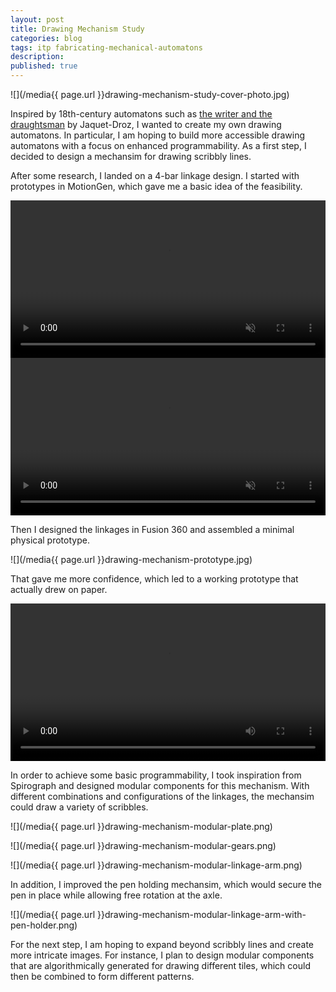 ```yaml
---
layout: post
title: Drawing Mechanism Study
categories: blog
tags: itp fabricating-mechanical-automatons
description:
published: true
---
```


![](/media{{ page.url }}drawing-mechanism-study-cover-photo.jpg)

Inspired by 18th-century automatons such as [the writer and the draughtsman](https://en.wikipedia.org/wiki/Jaquet-Droz_automata) by Jaquet-Droz, I wanted to create my own drawing automatons. In particular, I am hoping to build more accessible drawing automatons with a focus on enhanced programmability. As a first step, I decided to design a mechansim for drawing scribbly lines.

<!--more-->

After some research, I landed on a 4-bar linkage design. I started with prototypes in MotionGen, which gave me a basic idea of the feasibility.

<video width="100%" preload="auto" autoplay playsinline loop muted>
  <source src="/media{{ page.url }}motion-gen-simulation-drawing-mechanism-short-arms.mov_compressed.mp4" type='video/mp4'>
</video>

<video width="100%" preload="auto" autoplay playsinline loop muted>
  <source src="/media{{ page.url }}motion-gen-simulation-drawing-mechanism-long-arms.mov_compressed.mp4" type='video/mp4'>
</video>

Then I designed the linkages in Fusion 360 and assembled a minimal physical prototype.

![](/media{{ page.url }}drawing-mechanism-prototype.jpg)

That gave me more confidence, which led to a working prototype that actually drew on paper.

<video width="100%" preload="auto" controls>
  <source src="/media{{ page.url }}drawing-mechanism-prototype-v2.mov_compressed.mp4" type='video/mp4'>
</video>

In order to achieve some basic programmability, I took inspiration from Spirograph and designed modular components for this mechanism. With different combinations and configurations of the linkages, the mechansim could draw a variety of scribbles.

![](/media{{ page.url }}drawing-mechanism-modular-plate.png)

![](/media{{ page.url }}drawing-mechanism-modular-gears.png)

![](/media{{ page.url }}drawing-mechanism-modular-linkage-arm.png)

In addition, I improved the pen holding mechansim, which would secure the pen in place while allowing free rotation at the axle.

![](/media{{ page.url }}drawing-mechanism-modular-linkage-arm-with-pen-holder.png)

For the next step, I am hoping to expand beyond scribbly lines and create more intricate images. For instance, I plan to design modular components that are algorithmically generated for drawing different tiles, which could then be combined to form different patterns.
